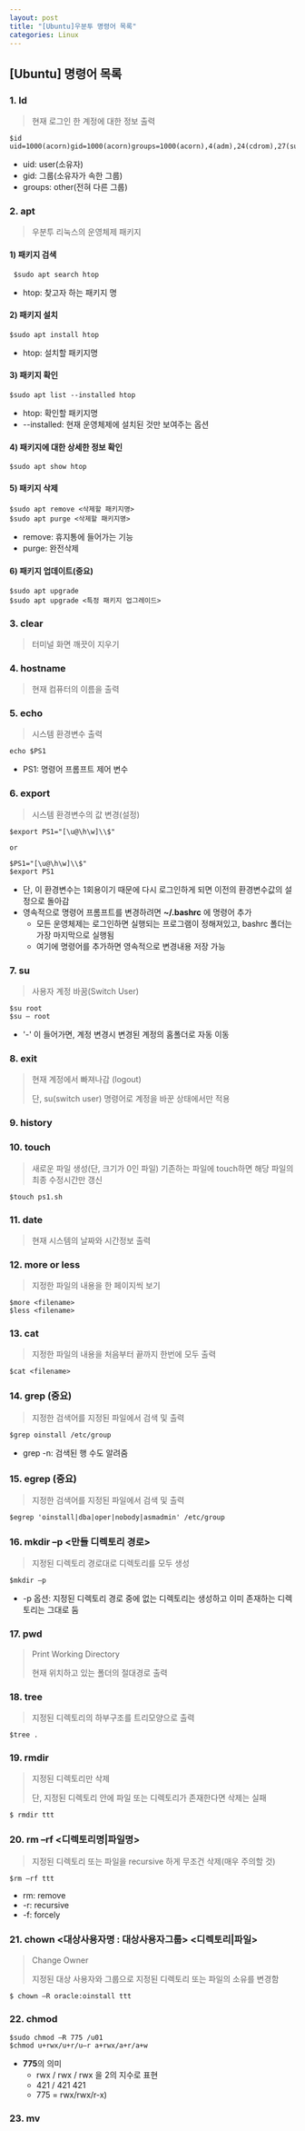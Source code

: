 ```yaml
---
layout: post
title: "[Ubuntu]우분투 명령어 목록"
categories: Linux
---
```






## [Ubuntu] 명령어 목록



### 1. Id

> 현재 로그인 한 계정에 대한 정보 출력

~~~shell
$id
uid=1000(acorn)gid=1000(acorn)groups=1000(acorn),4(adm),24(cdrom),27(sudo),30(dip),46(plugdev),116(lpadmin),126(sambashare)
~~~

- uid: user(소유자)
- gid: 그룹(소유자가 속한 그룹)
- groups: other(전혀 다른 그룹)



### 2. apt

> 우분투 리눅스의 운영체제 패키지



#### 1) 패키지 검색

~~~shell
 $sudo apt search htop
~~~

- htop: 찾고자 하는 패키지 명



#### 2) 패키지 설치

~~~shell
$sudo apt install htop
~~~

- htop: 설치할 패키지명



#### 3) 패키지 확인

~~~shell
$sudo apt list --installed htop
~~~

- htop: 확인할 패키지명
- --installed: 현재 운영체제에 설치된 것만 보여주는 옵션



#### 4) 패키지에 대한 상세한 정보 확인

~~~shell
$sudo apt show htop
~~~



#### 5) 패키지 삭제

~~~shell
$sudo apt remove <삭제할 패키지명>
$sudo apt purge <삭제할 패키지명>
~~~

- remove: 휴지통에 들어가는 기능
- purge: 완전삭제



#### 6) 패키지 업데이트(중요)

~~~shell
$sudo apt upgrade
$sudo apt upgrade <특정 패키지 업그레이드>
~~~



### 3. clear

> 터미널 화면 깨끗이 지우기



### 4. hostname

> 현재 컴퓨터의 이름을 출력



### 5. echo

> 시스템 환경변수 출력

~~~shell
echo $PS1
~~~

- PS1: 명령어 프롬프트 제어 변수



### 6. export

> 시스템 환경변수의 값 변경(설정)

~~~shell
$export PS1="[\u@\h\w]\\$"

or

$PS1="[\u@\h\w]\\$"
$export PS1
~~~

- 단, 이 환경변수는 1회용이기 때문에 다시 로그인하게 되면 이전의 환경변수값의 설정으로 돌아감
- 영속적으로 명령어 프롬프트를 변경하려면 **~/.bashrc** 에 명령어 추가
  - 모든 운영체제는 로그인하면 실행되는 프로그램이 정해져있고, bashrc 폴더는 가장 마지막으로 실행됨
  - 여기에 명령어를 추가하면 영속적으로 변경내용 저장 가능



### 7. su

> 사용자 계정 바꿈(Switch User)

~~~shell
$su root
$su – root
~~~

- '-' 이 들어가면, 계정 변경시 변경된 계정의 홈폴더로 자동 이동



### 8. exit

> 현재 계정에서 빠져나감 (logout)
>
> 단, su(switch user) 명령어로 계정을 바꾼 상태에서만 적용



### 9. history



### 10. touch

> 새로운 파일 생성(단, 크기가 0인 파일)
> 기존하는 파일에 touch하면 해당 파일의 최종 수정시간만 갱신

~~~shell
$touch ps1.sh
~~~



### 11. date

> 현재 시스템의 날짜와 시간정보 출력



### 12. more or less

> 지정한 파일의 내용을 한 페이지씩 보기

~~~shell
$more <filename>
$less <filename>
~~~



### 13. cat

> 지정한 파일의 내용을 처음부터 끝까지 한번에 모두 출력

~~~shell
$cat <filename>
~~~



### 14. grep (중요)

> 지정한 검색어를 지정된 파일에서 검색 및 출력

~~~shell
$grep oinstall /etc/group
~~~

- grep -n: 검색된 행 수도 알려줌



### 15. egrep (중요)

> 지정한 검색어를 지정된 파일에서 검색 및 출력

~~~shell
$egrep 'oinstall|dba|oper|nobody|asmadmin' /etc/group
~~~



### 16. mkdir –p <만들 디렉토리 경로>

> 지정된 디렉토리 경로대로 디렉토리를 모두 생성

~~~shell
$mkdir –p 
~~~

- -p 옵션: 지정된 디렉토리 경로 중에 없는 디렉토리는 생성하고 이미 존재하는 디렉토리는 그대로 둠



### 17. pwd

> Print Working Directory
>
> 현재 위치하고 있는 폴더의 절대경로 출력



### 18. tree

> 지정된 디렉토리의 하부구조를 트리모양으로 출력

~~~shell
$tree .
~~~



### 19. rmdir

> 지정된 디렉토리만 삭제
>
> 단, 지정된 디렉토리 안에 파일 또는 디렉토리가 존재한다면 삭제는 실패

~~~shell
$ rmdir ttt
~~~



### 20. rm –rf <디렉토리명|파일명>

> 지정된 디렉토리 또는 파일을 recursive 하게 무조건 삭제(매우 주의할 것)

~~~shell
$rm –rf ttt
~~~

- rm: remove
- -r: recursive
- -f: forcely



### 21. chown <대상사용자명 : 대상사용자그룹> <디렉토리|파일>

> Change Owner
>
> 지정된 대상 사용자와 그룹으로 지정된 디렉토리 또는 파일의 소유를 변경함

~~~shell
$ chown –R oracle:oinstall ttt
~~~



### 22. chmod

~~~
$sudo chmod –R 775 /u01
$chmod u+rwx/u+r/u–r a+rwx/a+r/a+w
~~~

- **775**의 의미
  - rwx / rwx / rwx 을 2의 지수로 표현
  - 421 / 421 421
  - 775 = rwx/rwx/r-x)



### 23. mv